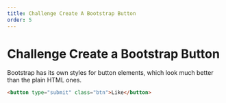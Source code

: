 ```yaml
---
title: Challenge Create A Bootstrap Button
order: 5
---
```

# Challenge Create a Bootstrap Button

Bootstrap has its own styles for button elements, which look much better than the plain HTML ones.

```html
<button type="submit" class="btn">Like</button>
```
